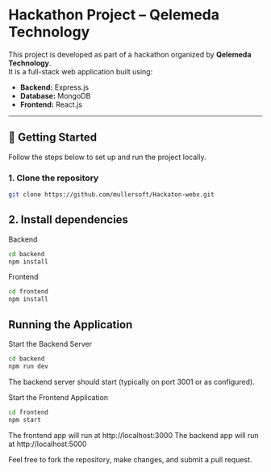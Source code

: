 # Hackathon Project – Qelemeda Technology

This project is developed as part of a hackathon organized by **Qelemeda Technology**.  
It is a full-stack web application built using:

- **Backend:** Express.js
- **Database:** MongoDB
- **Frontend:** React.js

---

## 🚀 Getting Started

Follow the steps below to set up and run the project locally.

### 1. Clone the repository

```bash
git clone https://github.com/mullersoft/Hackaton-webx.git
```

## 2. Install dependencies
   Backend
```bash
cd backend
npm install
```
  
Frontend
```bash
cd frontend
npm install
```
## Running the Application
Start the Backend Server

```bash
cd backend
npm run dev
```
The backend server should start (typically on port 3001 or as configured).

Start the Frontend Application

```bash
cd frontend
npm start
```
The frontend app will run at http://localhost:3000
The backend app will run at http://localhost:5000


Feel free to fork the repository, make changes, and submit a pull request.
